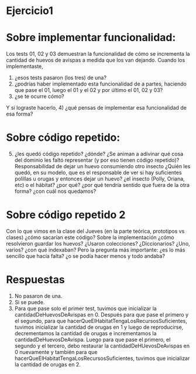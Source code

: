# Ejercicio1

# Sobre implementar funcionalidad:
Los tests 01, 02 y 03 demuestran la funcionalidad de cómo se incrementa la cantidad de huevos de avispas a medida que los van dejando. Cuando los implementaste,
1) ¿esos tests pasaron (los tres) de una? 
2) ¿podrías haber implementado esta funcionalidad de a partes, haciendo que pase el 01, luego el 01 y el 02 y por último el 01, 02 y 03?
3) ¿se te ocurre cómo?

Y si lograste hacerlo,
4) ¿qué pensas de implementar esa funcionalidad de esa forma?

# Sobre código repetido:
5) ¿les quedó código repetido? ¿dónde? ¿Se animan a adivinar qué cosa del dominio les faltó representar (y por eso tienen código repetido)? Responsabilidad de dejar un huevo consumiendo otro insecto ¿Quién les quedó, en su modelo, que es el responsable de ver si hay suficientes polillas u orugas y entonces dejar un huevo? ¿el insecto (Polly, Oriana, etc) o el hábitat? ¿por qué? ¿por qué tendría sentido que fuera de la otra forma? ¿con cuál nos quedamos?

# Sobre código repetido 2
Con lo que vimos en la clase del Jueves (en la parte teórica, prototipos vs clases) ¿cómo sacarían este código? Sobre la implementación ¿cómo resolvieron guardar los huevos? ¿Usaron colecciones? ¿Diccionarios? ¿Uno, varios? ¿con qué indexaban? Pero la pregunta más importante: ¿es lo más sencillo que hacía falta? ¿o se podía hacer menos y todo andaba?


# Respuestas

1) No pasaron de una.
2) Si se puede.
3) Para que pase solo el primer test, tuvimos que inicializar la cantidadDeHuevosDeAvispas en 0.
   Después para que pase el primero y el segundo, para que hacerQueElHabitatTengaLosRecursosSuficientes, tuvimos inicializar la cantidad de orugas en 1 y    luego de reproducirse, decrementamos la cantidad de orugas e incrementamos la cantidadDeHuevosDeAvispa.
   Luego para que pase el primero, el segundo y el tercero, debo restaurar la cantidadDeHUevosDeAvispas en 0 nuevamente y también para que                  hacerQueElHabitatTengaLosRecursosSuficientes, tuvimos que inicializar la cantidad de orugas en 2.















